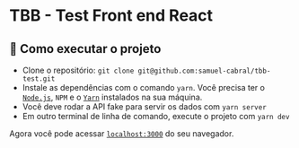 # TBB - Test Front end React

## 🚀 Como executar o projeto

- Clone o repositório: `git clone git@github.com:samuel-cabral/tbb-test.git`
- Instale as dependências com o comando `yarn`. Você precisa ter o [`Node.js`](https://nodejs.org/en/), `NPM` e o [`Yarn`](https://yarnpkg.com/) instalados na sua máquina.
- Você deve rodar a API fake para servir os dados com `yarn server`
- Em outro terminal de linha de comando, execute o projeto com `yarn dev`

Agora você pode acessar [`localhost:3000`](http://localhost:3000) do seu navegador.
